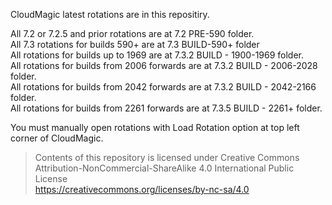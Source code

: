 CloudMagic latest rotations are in this repositiry.

All 7.2 or 7.2.5 and prior rotations are at 7.2 PRE-590 folder.
<br>All 7.3 rotations for builds 590+ are at 7.3 BUILD-590+ folder
<br>All rotations for builds up to 1969 are at 7.3.2 BUILD - 1900-1969 folder.
<br>All rotations for builds from 2006 forwards are at 7.3.2 BUILD - 2006-2028 folder.
<br>All rotations for builds from 2042 forwards are at 7.3.2 BUILD - 2042-2166 folder.
<br>All rotations for builds from 2261 forwards are at 7.3.5 BUILD - 2261+ folder.

You must manually open rotations with Load Rotation option at top left corner of CloudMagic.

>Contents of this repository is licensed under Creative Commons Attribution-NonCommercial-ShareAlike 4.0 International Public License<br>
>https://creativecommons.org/licenses/by-nc-sa/4.0

